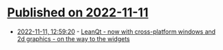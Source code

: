 # [Published on 2022-11-11](index.md)

* [2022-11-11, 12:59:20](https://lobste.rs/s/u5ql1w/leanqt_now_with_cross_platform_windows_2d) - [LeanQt - now with cross-platform windows and 2d graphics - on the way to the widgets](https://github.com/rochus-keller/LeanQt/releases/tag/2022-11-11)
